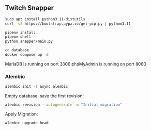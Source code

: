 ## Twitch Snapper

```bash
sudo apt install python3.11-distutils
curl -sS https://bootstrap.pypa.io/get-pip.py | python3.11
```

```bash
pipenv install
pipenv shell
python snapper/main.py
```

```bash
cd database
docker compose up -d
```

MariaDB is running on port 3306
phpMyAdmin is running on port 8080

### Alembic

```bash
alembic init -t async alembic
```

Empty database, save the first revision:

```bash
alembic revision --autogenerate -m "Initial migration"
```

Apply Migration:

```bash
alembic upgrade head
```

